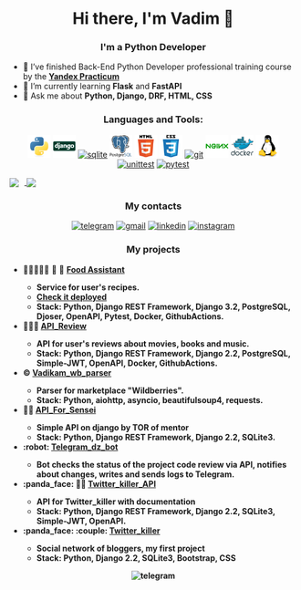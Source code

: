 <h1 align="center">Hi there, I'm Vadim 👋</h1>
<h3 align="center">I'm a Python Developer</h3>

<div align="left">
<ul>
  <li>🔭 I’ve finished Back-End Python Developer professional training course by the <b><a href="https://practicum.yandex.ru/backend-developer">Yandex Praсticum</a></b></li>
  <li>🌱 I’m currently learning <b>Flask</b> and <b>FastAPI</b></li>
  <li>💬 Ask me about <b>Python, Django, DRF, HTML, CSS</b></li>
</ul>
</div>

<div align="center">
<h3>Languages and Tools:</h3>
<p>
  <a href="https://www.python.org" target="_blank"><img src="https://raw.githubusercontent.com/devicons/devicon/master/icons/python/python-original.svg" alt="python" width="40" height="40"/></a>
  <a href="https://www.djangoproject.com/" target="_blank"><img src="https://raw.githubusercontent.com/devicons/devicon/master/icons/django/django-original.svg" alt="django" width="40" height="40"/></a>
<!--   <a href="https://flask.palletsprojects.com/" target="_blank"><img src="https://www.vectorlogo.zone/logos/pocoo_flask/pocoo_flask-icon.svg" alt="flask" width="40" height="40"/></a> -->
  <a href="https://www.sqlite.org/" target="_blank"><img src="https://www.vectorlogo.zone/logos/sqlite/sqlite-icon.svg" alt="sqlite" width="40" height="40"/></a>
  <a href="https://www.postgresql.org" target="_blank"><img src="https://raw.githubusercontent.com/devicons/devicon/master/icons/postgresql/postgresql-original-wordmark.svg" alt="postgresql" width="40" height="40"/></a>
  <a href="https://www.w3.org/html/" target="_blank"><img src="https://raw.githubusercontent.com/devicons/devicon/master/icons/html5/html5-original-wordmark.svg" alt="html5" width="40" height="40"/></a>
  <a href="https://www.w3schools.com/css/" target="_blank"><img src="https://raw.githubusercontent.com/devicons/devicon/master/icons/css3/css3-original-wordmark.svg" alt="css3" width="40" height="40"/></a>
  <a href="https://git-scm.com/" target="_blank"><img src="https://www.vectorlogo.zone/logos/git-scm/git-scm-icon.svg" alt="git" width="40" height="40"/></a>
  <a href="https://www.nginx.com" target="_blank"><img src="https://raw.githubusercontent.com/devicons/devicon/master/icons/nginx/nginx-original.svg" alt="nginx" width="40" height="40"/></a>
  <a href="https://www.docker.com/" target="_blank"><img src="https://raw.githubusercontent.com/devicons/devicon/master/icons/docker/docker-original-wordmark.svg" alt="docker" width="40" height="40"/></a>
  <a href="https://www.linux.org/" target="_blank"><img src="https://raw.githubusercontent.com/devicons/devicon/master/icons/linux/linux-original.svg" alt="linux" width="40" height="40"/></a>
  <a href="https://docs.python.org/3/library/unittest.html" target="_blank"><img src="https://encrypted-tbn0.gstatic.com/images?q=tbn:ANd9GcTH26c1wNYp1Ph46s75WF1YTXGx1fS6VxPqHQ&usqp=CAU" alt="unittest" width="40" height="40"/></a>
  <a href="https://docs.pytest.org/en/6.2.x/" target="_blank"><img src="https://docs.pytest.org/en/6.2.x/_static/pytest1.png" alt="pytest" width="40" height="40"/></a>
</p>
</div>

<div>
<a href="https://github-readme-stats.vercel.app/api?username=vadikam100500&hide=contribs&show_icons=true&theme=dark">
  <img  align="center" height="130" style="margin-right: 10px" src="https://github-readme-stats.vercel.app/api?username=vadikam100500&hide=contribs&show_icons=true&theme=dark" />
</a>
<a href="https://github-readme-stats.vercel.app/api/top-langs/?username=vadikam100500&layout=compact&theme=dark">
  <img align="center" height="130" src="https://github-readme-stats.vercel.app/api/top-langs/?username=vadikam100500&layout=compact&theme=dark" />
</a>
</div>

<div align="center">
<h3>My contacts</h3>
<p>
  <a href="https://t.me/vadikam100500" target="_blank"><img src="https://upload.wikimedia.org/wikipedia/commons/8/82/Telegram_logo.svg" alt="telegram" width="40" height="40"/></a>
  <a href="mailto:vadik.msk.100500@gmail.com" target="_blank"><img src="https://upload.wikimedia.org/wikipedia/commons/d/d2/Logo_Gmail.jpg" alt="gmail" width="40" height="40"/></a>
  <a href="https://www.linkedin.com/in/vadim-kamendov-5a5758223/" target="_blank"><img src="https://upload.wikimedia.org/wikipedia/commons/0/01/LinkedIn_Logo.svg" alt="linkedin" width="40" height="40"/></a>
  <a href="https://www.instagram.com/vadim.kame___" target="_blank"><img src="https://upload.wikimedia.org/wikipedia/commons/8/82/INSTAGRAM.jpg" alt="instagram" width="40" height="40"/></a>
</p>

<div align="center">
<h3>My projects</h3>

<div align="left">
  <ul>
    <li> 👨‍👩‍👧‍👦🍴 🥫 🥩
      <b><a href="https://github.com/vadikam100500/foodgram-project-react">Food Assistant</a><b>
      <ul>
        <li>Service for user's recipes.</li>
        <li><a href="https://foodassist.ga/recipes">Check it deployed</a></li>
        <li>Stack: Python, Django REST Framework, Django 3.2, PostgreSQL, Djoser, OpenAPI, Pytest, Docker, GithubActions.</li>
      </ul>
    </li>
    <li> 🎦📖🎵
      <b><a href="https://github.com/vadikam100500/API_Review">API_Review</a><b>
      <ul>
        <li>API for user's reviews about movies, books and music.</li>
        <li>Stack: Python, Django REST Framework, Django 2.2, PostgreSQL, Simple-JWT, OpenAPI, Docker, GithubActions.</li>
      </ul>
    </li>
    <li> ©️
      <b><a href="https://github.com/vadikam100500/Vadikam_wb_parser">Vadikam_wb_parser</a><b>
      <ul>
        <li>Parser for marketplace "Wildberries".</li>
        <li>Stack: Python, aiohttp, asyncio, beautifulsoup4, requests.</li>
      </ul>
    </li>
    <li> 👨‍💻
      <b><a href="https://github.com/vadikam100500/API_For_Sensei">API_For_Sensei</a><b>
      <ul>
        <li>Simple API on django by TOR of mentor</li>
        <li>Stack: Python, Django REST Framework, Django 2.2, SQLite3.</li>
      </ul>
    </li>
    <li> :robot: 
      <b><a href="https://github.com/vadikam100500/Telegram_dz_bot">Telegram_dz_bot</a><b>
      <ul>
        <li>Bot checks the status of the project code review via API, notifies about changes, writes and sends logs to Telegram.</li>
      </ul>
    </li>
    <li> :panda_face: 👨‍💻
      <b><a href="https://github.com/vadikam100500/Twitter_killer_API">Twitter_killer_API</a><b>
      <ul>
        <li>API for Twitter_killer with documentation</li>
        <li>Stack: Python, Django REST Framework, Django 2.2, SQLite3, Simple-JWT, OpenAPI.</li>
      </ul>
    </li>
    <li> :panda_face: :couple:
      <b><a href="https://github.com/vadikam100500/Twitter_killer">Twitter_killer</a><b>
      <ul>
        <li>Social network of bloggers, my first project</li>
        <li>Stack: Python, Django 2.2, SQLite3, Bootstrap, CSS</li>
      </ul>
    </li>
  </ul>
</div>
<p>
  <img src="https://sd.keepcalms.com/i/have-fun-and-enjoy-20.png" alt="telegram" width="300" height="300"/>
</p>
